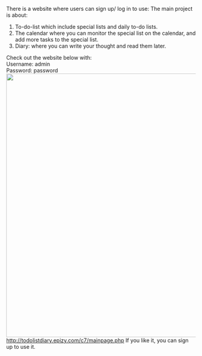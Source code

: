 There is a website where users can sign up/ log in to use:
The main project is about: 
1.  To-do-list which include special lists and daily to-do lists.
2.  The calendar where you can monitor the special list on the calendar, and add more tasks to the special list.
3.  Diary: where you can write your thought and read them later.

Check out the website below with:<br>
Username: admin<br>
Password: password<br>
<img src = "cDtI5jZx.gif" width ="700"><br>
http://todolistdiary.epizy.com/c7/mainpage.php
If you like it, you can sign up to use it.
